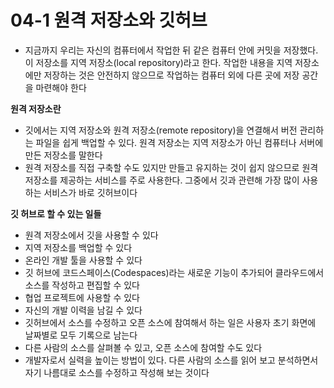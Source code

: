 # 04-1 원격 저장소와 깃허브
- 지금까지 우리는 자신의 컴퓨터에서 작업한 뒤 같은 컴퓨터 안에 커밋을 저장했다. 이 저장소를 지역 저장소(local repository)라고 한다. 작업한 내용을 지역 저장소에만 저장하는 것은 안전하지 않으므로 작업하는 컴퓨터 외에 다른 곳에 저장 공간을 마련해야 한다

**원격 저장소란**
- 깃에서는 지역 저장소와 원격 저장소(remote repository)을 연결해서 버전 관리하는 파일을 쉽게 백업할 수 있다. 원격 저장소는 지역 저장소가 아닌 컴퓨터나 서버에 만든 저장소를 말한다
- 원격 저장소를 직접 구축할 수도 있지만 만들고 유지하는 것이 쉽지 않으므로 원격 저장소를 제공하는 서비스를 주로 사용한다. 그중에서 깃과 관련해 가장 많이 사용하는 서비스가 바로 깃허브이다

**깃 허브로 할 수 있는 일들**
- 원격 저장소에서 깃을 사용할 수 있다
- 지역 저장소를 백업할 수 있다
- 온라인 개발 툴을 사용할 수 있다
- 깃 허브에 코드스페이스(Codespaces)라는 새로운 기능이 추가되어 클라우드에서 소스를 작성하고 편집할 수 있다
- 협업 프로젝트에 사용할 수 있다
- 자신의 개발 이력을 남길 수 있다
- 깃허브에서 소스를 수정하고 오픈 소스에 참여해서 하는 일은 사용자 초기 화면에 날짜별로 모두 기록으로 남는다
- 다른 사람의 소스를 살펴볼 수 있고, 오픈 소스에 참여할 수도 있다
- 개발자로서 실력을 높이는 방법이 있다. 다른 사람의 소스를 읽어 보고 분석하면서 자기 나름대로 소스를 수정하고 작성해 보는 것이다